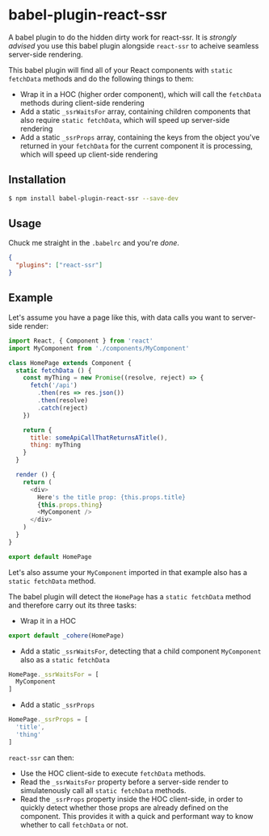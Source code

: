 # babel-plugin-react-ssr

A babel plugin to do the hidden dirty work for react-ssr. It is _strongly advised_ you use this babel plugin alongside `react-ssr` to acheive seamless server-side rendering.

This babel plugin will find all of your React components with `static fetchData` methods and do the following things to them:

- Wrap it in a HOC (higher order component), which will call the `fetchData` methods during client-side rendering
- Add a static `_ssrWaitsFor` array, containing children components that also require `static fetchData`, which will speed up server-side rendering
- Add a static `_ssrProps` array, containing the keys from the object you've returned in your `fetchData` for the current component it is processing, which will speed up client-side rendering

## Installation

```sh
$ npm install babel-plugin-react-ssr --save-dev
```

## Usage

Chuck me straight in the `.babelrc` and you're *done*.

```json
{
  "plugins": ["react-ssr"]
}
```

## Example

Let's assume you have a page like this, with data calls you want to server-side render:

```js
import React, { Component } from 'react'
import MyComponent from './components/MyComponent'

class HomePage extends Component {
  static fetchData () {
    const myThing = new Promise((resolve, reject) => {
      fetch('/api')
        .then(res => res.json())
        .then(resolve)
        .catch(reject)
    })

    return {
      title: someApiCallThatReturnsATitle(),
      thing: myThing
    }
  }

  render () {
    return (
      <div>
        Here's the title prop: {this.props.title}
        {this.props.thing}
        <MyComponent />
      </div>
    )
  }
}

export default HomePage
```

Let's also assume your `MyComponent` imported in that example also has a `static fetchData` method.

The babel plugin will detect the `HomePage` has a `static fetchData` method and therefore carry out its three tasks:

- Wrap it in a HOC
```js
export default _cohere(HomePage)
```

- Add a static `_ssrWaitsFor`, detecting that a child component `MyComponent` also as a `static fetchData`
```js
HomePage._ssrWaitsFor = [
  MyComponent
]
```

- Add a static `_ssrProps`
```js
HomePage._ssrProps = [
  'title',
  'thing'
]
```

`react-ssr` can then:
- Use the HOC client-side to execute `fetchData` methods.
- Read the `_ssrWaitsFor` property before a server-side render to simulatenously call all `static fetchData` methods.
- Read the `_ssrProps` property inside the HOC client-side, in order to quickly detect whether those props are already defined on the component. This provides it with a quick and performant way to know whether to call `fetchData` or not.
